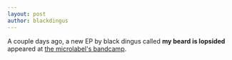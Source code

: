 ```yaml
---
layout: post
author: blackdingus
---
```

A couple days ago, a new EP by black dingus called **my beard is lopsided** appeared at [the microlabel's bandcamp](https://zvoovim.bandcamp.com/).
